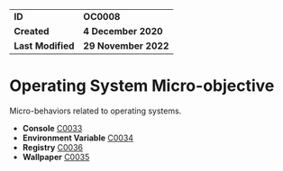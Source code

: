 <table>
<tr>
<td><b>ID</b></td>
<td><b>OC0008</b></td>
</tr>
<td><b>Created</b></td>
<td><b>4 December 2020</b></td>
</tr>
<tr>
<td><b>Last Modified</b></td>
<td><b>29 November 2022</b></td>
</tr>
</table>


# Operating System Micro-objective

Micro-behaviors related to operating systems.

* **Console** [C0033](../operating-system/console.md)
* **Environment Variable** [C0034](../operating-system/environment-variable.md)
* **Registry** [C0036](../operating-system/registry.md)
* **Wallpaper** [C0035](../operating-system/wallpaper.md)